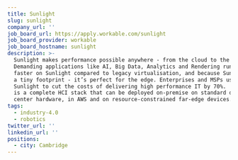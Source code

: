 ```yaml
---
title: Sunlight
slug: sunlight
company_url: ''
job_board_url: https://apply.workable.com/sunlight
job_board_provider: workable
job_board_hostname: sunlight
description: >-
  Sunlight makes performance possible anywhere - from the cloud to the edge.
  Demanding applications like AI, Big Data, Analytics and Rendering run 3x
  faster on Sunlight compared to legacy virtualisation, and because Sunlight has
  a tiny footprint - it’s perfect for the edge. Enterprises and MSPs use
  Sunlight to cut the costs of delivering high performance IT by 70%.  Sunlight
  is a complete HCI stack that can be deployed on-premise on standard data
  center hardware, in AWS and on resource-constrained far-edge devices.
tags:
  - industry-4.0
  - robotics
twitter_url: ''
linkedin_url: ''
positions:
  - city: Cambridge
---
```

